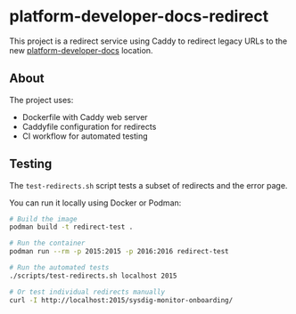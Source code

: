 # platform-developer-docs-redirect

This project is a redirect service using Caddy to redirect legacy URLs to the new [platform-developer-docs](https://github.com/bcgov/platform-developer-docs) location.

## About

The project uses:
- Dockerfile with Caddy web server
- Caddyfile configuration for redirects 
- CI workflow for automated testing

## Testing

The `test-redirects.sh` script tests a subset of redirects and the error page.

You can run it locally using Docker or Podman:

```bash
# Build the image
podman build -t redirect-test .

# Run the container
podman run --rm -p 2015:2015 -p 2016:2016 redirect-test

# Run the automated tests
./scripts/test-redirects.sh localhost 2015

# Or test individual redirects manually
curl -I http://localhost:2015/sysdig-monitor-onboarding/
```


